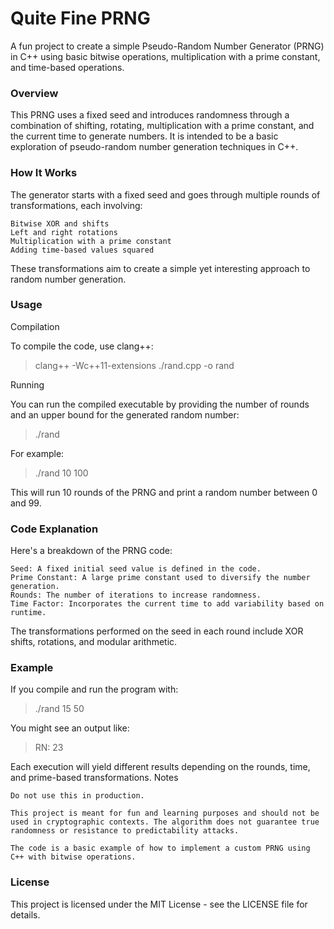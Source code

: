 # Quite Fine PRNG

A fun project to create a simple Pseudo-Random Number Generator (PRNG) in C++ using basic bitwise operations, multiplication with a prime constant, and time-based operations.

### Overview

This PRNG uses a fixed seed and introduces randomness through a combination of shifting, rotating, multiplication with a prime constant, and the current time to generate numbers. It is intended to be a basic exploration of pseudo-random number generation techniques in C++.

### How It Works

The generator starts with a fixed seed and goes through multiple rounds of transformations, each involving:

    Bitwise XOR and shifts
    Left and right rotations
    Multiplication with a prime constant
    Adding time-based values squared

These transformations aim to create a simple yet interesting approach to random number generation.

### Usage
Compilation

To compile the code, use clang++:

> clang++ -Wc++11-extensions ./rand.cpp -o rand

Running

You can run the compiled executable by providing the number of rounds and an upper bound for the generated random number:

> ./rand <rounds> <upperbound>

For example:

> ./rand 10 100

This will run 10 rounds of the PRNG and print a random number between 0 and 99.

### Code Explanation

Here's a breakdown of the PRNG code:

    Seed: A fixed initial seed value is defined in the code.
    Prime Constant: A large prime constant used to diversify the number generation.
    Rounds: The number of iterations to increase randomness.
    Time Factor: Incorporates the current time to add variability based on runtime.

The transformations performed on the seed in each round include XOR shifts, rotations, and modular arithmetic.

### Example

If you compile and run the program with:

> ./rand 15 50

You might see an output like:

> RN: 23

Each execution will yield different results depending on the rounds, time, and prime-based transformations.
Notes
    
    Do not use this in production.

    This project is meant for fun and learning purposes and should not be used in cryptographic contexts. The algorithm does not guarantee true randomness or resistance to predictability attacks.

    The code is a basic example of how to implement a custom PRNG using C++ with bitwise operations.

### License

This project is licensed under the MIT License - see the LICENSE file for details.